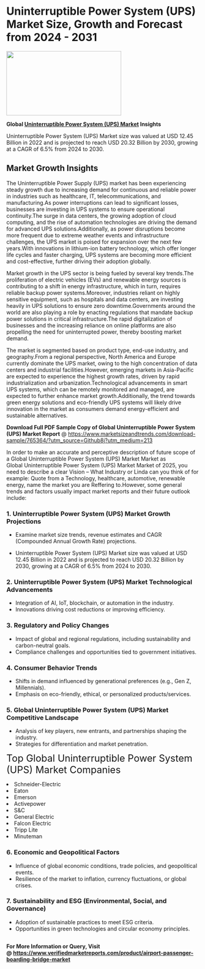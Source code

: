 <H1>Uninterruptible Power System (UPS) Market Size, Growth and Forecast from 2024 - 2031</H1><img class="aligncenter size-medium wp-image-584254" src="https://thirdeyenews.in/wp-content/uploads/2024/09/Global-Market-Research-300x168.jpeg" alt="" width="300" height="168" /><p><strong>Global&nbsp;<a href="https://www.marketsizeandtrends.com/download-sample/765364/?utm_source=Github8j?utm_medium=213">Uninterruptible Power System (UPS) Market</a> Insights</strong></p><p>Uninterruptible Power System (UPS) Market size was valued at USD 12.45 Billion in 2022 and is projected to reach USD 20.32 Billion by 2030, growing at a CAGR of 6.5% from 2024 to 2030.</p><p><h2>Market Growth Insights</h2> <p>The Uninterruptible Power Supply (UPS) market has been experiencing steady growth due to increasing demand for continuous and reliable power in industries such as healthcare, IT, telecommunications, and manufacturing.As power interruptions can lead to significant losses, businesses are investing in UPS systems to ensure operational continuity.The surge in data centers, the growing adoption of cloud computing, and the rise of automation technologies are driving the demand for advanced UPS solutions.Additionally, as power disruptions become more frequent due to extreme weather events and infrastructure challenges, the UPS market is poised for expansion over the next few years.With innovations in lithium-ion battery technology, which offer longer life cycles and faster charging, UPS systems are becoming more efficient and cost-effective, further driving their adoption globally.</p> <p>Market growth in the UPS sector is being fueled by several key trends.The proliferation of electric vehicles (EVs) and renewable energy sources is contributing to a shift in energy infrastructure, which in turn, requires reliable backup power systems.Moreover, industries reliant on highly sensitive equipment, such as hospitals and data centers, are investing heavily in UPS solutions to ensure zero downtime.Governments around the world are also playing a role by enacting regulations that mandate backup power solutions in critical infrastructure.The rapid digitalization of businesses and the increasing reliance on online platforms are also propelling the need for uninterrupted power, thereby boosting market demand.</p> <p>The market is segmented based on product type, end-use industry, and geography.From a regional perspective, North America and Europe currently dominate the UPS market, owing to the high concentration of data centers and industrial facilities.However, emerging markets in Asia-Pacific are expected to experience the highest growth rates, driven by rapid industrialization and urbanization.Technological advancements in smart UPS systems, which can be remotely monitored and managed, are expected to further enhance market growth.Additionally, the trend towards green energy solutions and eco-friendly UPS systems will likely drive innovation in the market as consumers demand energy-efficient and sustainable alternatives.</p> <p><span class=""><strong>Download Full PDF Sample Copy of Global Uninterruptible Power System (UPS) Market Report</strong> @ <a href="https://www.marketsizeandtrends.com/download-sample/765364/?utm_source=Github8j?utm_medium=213" target="_blank">https://www.marketsizeandtrends.com/download-sample/765364/?utm_source=Github8j?utm_medium=213</a></span></p><p>In order to make an accurate and perceptive description of future scope of a Global&nbsp;Uninterruptible Power System (UPS) Market Market as Global&nbsp;Uninterruptible Power System (UPS) Market Market of 2025, you need to describe a clear Vision &ndash; What Industry or Linda can you think of for example: Quote from a Technology, healthcare, automotive, renewable energy, name the market you are Reffering to.However, some general trends and factors usually impact market reports and their future outlook include:</p><h3>1.&nbsp;<strong>Uninterruptible Power System (UPS) Market Growth Projections</strong></h3><ul><li>Examine market size trends, revenue estimates and CAGR (Compounded Annual Growth Rate) projections.</li><li><p>Uninterruptible Power System (UPS) Market size was valued at USD 12.45 Billion in 2022 and is projected to reach USD 20.32 Billion by 2030, growing at a CAGR of 6.5% from 2024 to 2030.</p></li></ul><h3>2.&nbsp;<strong>Uninterruptible Power System (UPS) Market Technological Advancements</strong></h3><ul><li>Integration of AI, IoT, blockchain, or automation in the industry.</li><li>Innovations driving cost reductions or improving efficiency.</li></ul><h3>3.&nbsp;<strong>Regulatory and Policy Changes</strong></h3><ul><li>Impact of global and regional regulations, including sustainability and carbon-neutral goals.</li><li>Compliance challenges and opportunities tied to government initiatives.</li></ul><h3>4.&nbsp;<strong>Consumer Behavior Trends</strong></h3><ul><li>Shifts in demand influenced by generational preferences (e.g., Gen Z, Millennials).</li><li>Emphasis on eco-friendly, ethical, or personalized products/services.</li></ul><h3>5.&nbsp;<strong>Global Uninterruptible Power System (UPS) Market Competitive Landscape</strong></h3><ul><li>Analysis of key players, new entrants, and partnerships shaping the industry.</li><li>Strategies for differentiation and market penetration.</li></ul><p data-pm-slice="1 1 []"><span style="color: inherit; font-family: inherit; font-size: 25px;">Top Global Uninterruptible Power System (UPS) Market Companies</span></p><div class="" data-test-id=""><p><li> Schneider-Electric</li><li> Eaton</li><li> Emerson</li><li> Activepower</li><li> S&C</li><li> General Electric</li><li> Falcon Electric</li><li> Tripp Lite</li><li> Minuteman</li></p></div><h3>6.&nbsp;<strong>Economic and Geopolitical Factors</strong></h3><ul><li>Influence of global economic conditions, trade policies, and geopolitical events.</li><li>Resilience of the market to inflation, currency fluctuations, or global crises.</li></ul><h3>7.&nbsp;<strong>Sustainability and ESG (Environmental, Social, and Governance)</strong></h3><ul><li>Adoption of sustainable practices to meet ESG criteria.</li><li>Opportunities in green technologies and circular economy principles.</li></ul><h2><strong style="font-size: 14px;">For More Information or Query, Visit @&nbsp;</strong><a style="background-color: #ffffff; font-size: 14px;" href="https://www.marketsizeandtrends.com/report/uninterruptible-power-system-ups-market/" target="_blank">https://www.verifiedmarketreports.com/product/airport-passenger-boarding-bridge-market</a></h2>